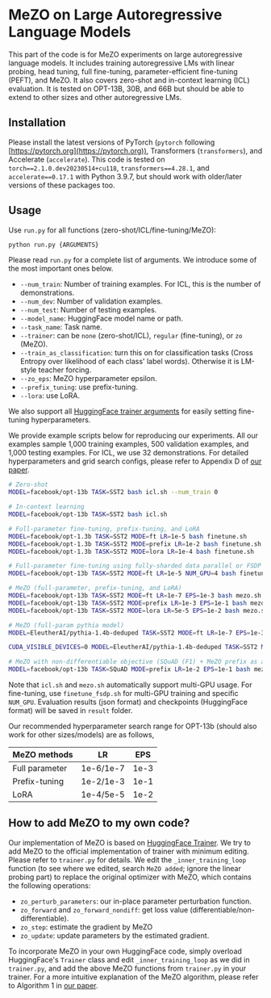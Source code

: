 # MeZO on Large Autoregressive Language Models

This part of the code is for MeZO experiments on large autoregressive language models. It includes training autoregressive LMs with linear probing, head tuning, full fine-tuning, parameter-efficient fine-tuning (PEFT), and MeZO. It also covers zero-shot and in-context learning (ICL) evaluation. It is tested on OPT-13B, 30B, and 66B but should be able to extend to other sizes and other autoregressive LMs.


## Installation

Please install the latest versions of PyTorch (`pytorch` following [https://pytorch.org](https://pytorch.org)), Transformers (`transformers`), and Accelerate (`accelerate`). This code is tested on `torch==2.1.0.dev20230514+cu118`, `transformers==4.28.1`, and `accelerate==0.17.1` with Python 3.9.7, but should work with older/later versions of these packages too.

## Usage

Use `run.py` for all functions (zero-shot/ICL/fine-tuning/MeZO):
```bash
python run.py {ARGUMENTS}
```

Please read `run.py` for a complete list of arguments. We introduce some of the most important ones below. 
* `--num_train`: Number of training examples. For ICL, this is the number of demonstrations.
* `--num_dev`: Number of validation examples.
* `--num_test`: Number of testing examples.
* `--model_name`: HuggingFace model name or path.
* `--task_name`: Task name.
* `--trainer`: can be `none` (zero-shot/ICL), `regular` (fine-tuning), or `zo` (MeZO).
* `--train_as_classification`: turn this on for classification tasks (Cross Entropy over likelihood of each class' label words). Otherwise it is LM-style teacher forcing.
* `--zo_eps`: MeZO hyperparameter epsilon.
* `--prefix_tuning`: use prefix-tuning. 
* `--lora`: use LoRA.

We also support all [HuggingFace trainer arguments](https://github.com/huggingface/transformers/blob/main/src/transformers/training_args.py) for easily setting fine-tuning hyperparameters.

We provide example scripts below for reproducing our experiments. All our examples sample 1,000 training examples, 500 validation examples, and 1,000 testing examples. For ICL, we use 32 demonstrations. For detailed hyperparameters and grid search configs, please refer to Appendix D of [our paper](https://arxiv.org/pdf/2305.17333.pdf).
```bash
# Zero-shot
MODEL=facebook/opt-13b TASK=SST2 bash icl.sh --num_train 0

# In-context learning
MODEL=facebook/opt-13b TASK=SST2 bash icl.sh 

# Full-parameter fine-tuning, prefix-tuning, and LoRA
MODEL=facebook/opt-1.3b TASK=SST2 MODE=ft LR=1e-5 bash finetune.sh
MODEL=facebook/opt-1.3b TASK=SST2 MODE=prefix LR=1e-2 bash finetune.sh
MODEL=facebook/opt-1.3b TASK=SST2 MODE=lora LR=1e-4 bash finetune.sh

# Full-parameter fine-tuning using fully-sharded data parallel or FSDP (multi-GPU)
MODEL=facebook/opt-13b TASK=SST2 MODE=ft LR=1e-5 NUM_GPU=4 bash finetune_fsdp.sh

# MeZO (full-parameter, prefix-tuning, and LoRA)
MODEL=facebook/opt-13b TASK=SST2 MODE=ft LR=1e-7 EPS=1e-3 bash mezo.sh
MODEL=facebook/opt-13b TASK=SST2 MODE=prefix LR=1e-3 EPS=1e-1 bash mezo.sh
MODEL=facebook/opt-13b TASK=SST2 MODE=lora LR=5e-5 EPS=1e-2 bash mezo.sh

# MeZO (full-param pythia model)
MODEL=EleutherAI/pythia-1.4b-deduped TASK=SST2 MODE=ft LR=1e-7 EPS=1e-3 bash mezo.sh

CUDA_VISIBLE_DEVICES=0 MODEL=EleutherAI/pythia-1.4b-deduped TASK=SST2 MODE=ft LR=1e-7 EPS=1e-3 SEED=0 bash mezo.sh

# MeZO with non-differentiable objective (SQuAD (F1) + MeZO prefix as an example)
MODEL=facebook/opt-13b TASK=SQuAD MODE=prefix LR=1e-2 EPS=1e-1 bash mezo.sh --non_diff --evaluation_strategy no --save_strategy no --save_model
```

Note that `icl.sh` and `mezo.sh` automatically support multi-GPU usage. For fine-tuning, use `finetune_fsdp.sh` for multi-GPU training and specific `NUM_GPU`. Evaluation results (json format) and checkpoints (HuggingFace format) will be saved in `result` folder.

Our recommended hyperparameter search range for OPT-13b (should also work for other sizes/models) are as follows,

| MeZO methods  | LR           | EPS |
| ------------- | ------------ | --- |
| Full parameter  | 1e-6/1e-7 | 1e-3 |
| Prefix-tuning  | 1e-2/1e-3 | 1e-1 |
| LoRA  | 1e-4/5e-5  | 1e-2 |

## How to add MeZO to my own code?

Our implementation of MeZO is based on [HuggingFace Trainer](https://github.com/huggingface/transformers/blob/main/src/transformers/trainer.py). We try to add MeZO to the official implementation of trainer with minimum editing. Please refer to `trainer.py` for details. We edit the `_inner_training_loop` function (to see where we edited, search `MeZO added`; ignore the linear probing part) to replace the original optimizer with MeZO, which contains the following operations: 

* `zo_perturb_parameters`: our in-place parameter perturbation function.
* `zo_forward` and `zo_forward_nondiff`: get loss value (differentiable/non-differentiable).
* `zo_step`: estimate the gradient by MeZO
* `zo_update`: update parameters by the estimated gradient.

To incorporate MeZO in your own HuggingFace code, simply overload HuggingFace's `Trainer` class and edit `_inner_training_loop` as we did in `trainer.py`, and add the above MeZO functions from `trainer.py` in your trainer. For a more intuitive explanation of the MeZO algorithm, please refer to Algorithm 1 in [our paper](https://arxiv.org/pdf/2305.17333.pdf). 

